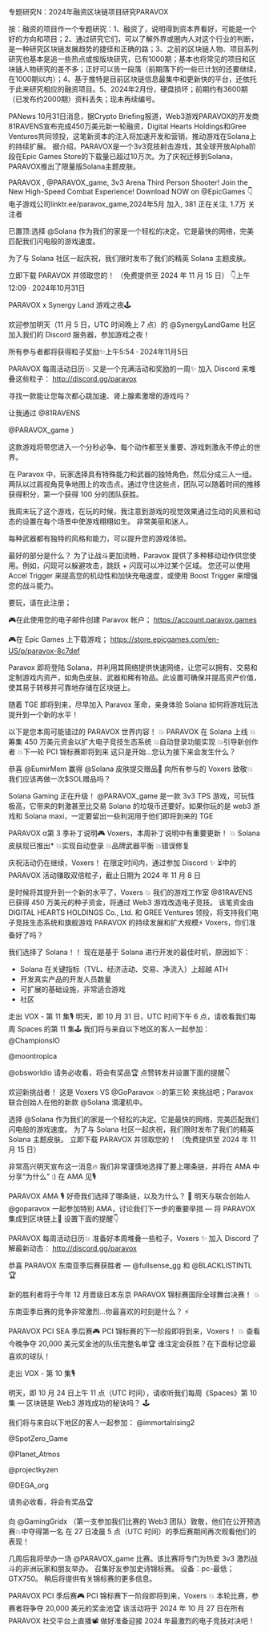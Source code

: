 专题研究N：2024年融资区块链项目研究PARAVOX



按：融资的项目作一个专题研究：1、融资了，说明得到资本界看好，可能是一个好的方向和项目；2、通过研究它们，可以了解外界或圈内人对这个行业的判断，是一种研究区块链发展趋势的捷径和正确的路；3、之前的区块链人物、项目系列研究也基本是追一些热点或按版块研究，已有1000期；基本也将常见的项目和区块链人物研究的差不多；正好可以告一段落（前期落下的一些已计划的还要继续，在1000期以内）；4、基于推特是目前区块链信息最集中和更新快的平台，还依托于此来研究相应的融资项目。5、2024年2月份，硬盘损坏；前期约有3600期（已发布约2000期）资料丢失；现未再续编号。

PANews 10月31日消息，据Crypto Briefing报道，Web3游戏PARAVOX的开发商81RAVENS宣布完成450万美元新一轮融资，Digital Hearts Holdings和Gree Ventures共同领投，这笔新资本的注入将加速开发和营销，推动游戏在Solana上的持续扩展。
据介绍，PARAVOX是一个3v3竞技射击游戏，其全球开放Alpha阶段在Epic Games Store的下载量已超过10万次。为了庆祝迁移到Solana，PARAVOX推出了限量版Solana主题皮肤。

PARAVOX
,
@PARAVOX_game,
3v3 Arena Third Person Shooter! 
Join the New High-Speed Combat Experience! 
Download NOW on 
@EpicGames
 👇
电子游戏公司linktr.ee/paravox_game,2024年5月 加入,
381 正在关注,
1.7万 关注者


已置顶:选择
@Solana
作为我们的家是一个轻松的决定。它是最快的网络，完美匹配我们闪电般的游戏速度。

为了与 Solana 社区一起庆祝，我们限时发布了我们的精英 Solana 主题皮肤。

立即下载 PARAVOX 并领取您的！
（免费提供至 2024 年 11 月 15 日） 👇上午12:09 · 2024年10月31日

PARAVOX x Synergy Land 游戏之夜🕹️

欢迎参加明天（11 月 5 日，UTC 时间晚上 7 点）的
@SynergyLandGame
社区加入我们的 Discord 服务器，参加游戏之夜！

所有参与者都将获得粒子奖励✨上午5:54 · 2024年11月5日

PARAVOX 每周活动日历💥
又是一个充满活动和奖励的一周✨
加入 Discord 来堆叠这些粒子： http://discord.gg/paravox

寻找一款能让您每次都心跳加速、肾上腺素激增的游戏吗？

让我通过
@81RAVENS
 
@PARAVOX_game
 ）

这款游戏将带您进入一个分秒必争、每个动作都至关重要、游戏刺激永不停止的世界。

在 Paravox 中，玩家选择具有特殊能力和武器的独特角色，然后分成三人一组。两队以过肩视角竞争地图上的攻击点。通过守住这些点，团队可以随着时间的推移获得积分，第一个获得 100 分的团队获胜。

我周末玩了这个游戏，在玩的时候，我注意到游戏的视觉效果通过生动的风景和动态的设置在每个场景中使游戏栩栩如生。
非常美丽和迷人。

每种武器都有独特的风格和能力，可以提升您的游戏体验。

最好的部分是什么？
为了让战斗更加流畅，Paravox 提供了多种移动动作供您使用。例如，闪现可以躲避攻击，跳跃 + 闪现可以冲过某个区域。
您还可以使用 Accel Trigger 来提高您的机动性和加快充电速度，或使用 Boost Trigger 来增强您的战斗能力。

要玩，请在此注册；

🎮在此使用您的电子邮件创建 Paravox 帐户； https://account.paravox.games

🎮在 Epic Games 上下载游戏； https://store.epicgames.com/en-US/p/paravox-8c7def

Paravox 即将登陆 Solana，并利用其网络提供快速网络，让您可以拥有、交易和定制游戏内资产，如角色皮肤、武器和稀有物品。此设置可确保并提高资产价值，使其易于转移并可靠地存储在区块链上。

随着 TGE 即将到来，尽早加入 Paravox 革命，亲身体验 Solana 如何将游戏玩法提升到一个新的水平！

以下是您本周可能错过的 PARAVOX 世界内容！
💥 PARAVOX 在 Solana 上线
💥筹集 450 万美元资金以扩大电子竞技生态系统
💥自动登录功能实现
💥引导新创作者
💥下一轮 PCI 锦标赛即将到来
这只是开始...您认为接下来会发生什么？ 

恭喜
@EumirMem
赢得
@Solana
皮肤提交赠品🎉
向所有参与的 Voxers 致敬💥
我们应该再做一次$SOL赠品吗？

Solana Gaming 正在升级！
@PARAVOX_game
是一款 3v3 TPS 游戏，可玩性极高，它带来的刺激甚至比交易 Solana 的垃圾币还要好。如果你玩的是 web3 游戏和 Solana maxi，一定要留出一些利润用于他们即将到来的 TGE 

PARAVOX α第 3 季补丁说明🎮
Voxers，本周补丁说明中有重要更新！
💥 Solana 皮肤现已推出*
💥实现自动登录
💥品牌武器平衡
💥错误修复

庆祝活动仍在继续，Voxers！
在限定时间内，通过参加 Discord ✨
⏳中的 PARAVOX 活动赚取双倍粒子，截止日期为 2024 年 11 月 8 日

是时候将其提升到一个新的水平了，Voxers 💥
我们的游戏工作室
@81RAVENS
已获得 450 万美元的种子资金，将通过 Web3 游戏改造电子竞技。
该笔资金由 DIGITAL HEARTS HOLDINGS Co., Ltd. 和 GREE Ventures 领投，将支持我们电子竞技生态系统和旗舰游戏 PARAVOX 的持续发展和扩大规模⚡
Voxers，你们准备好了吗？

我们选择了 Solana！！
现在是基于 Solana 进行开发的最佳时机，原因如下：
- Solana 在关键指标（TVL、经济活动、交易、净流入）上超越 ATH
- 开发真实产品的开发人员数量
- 可扩展的基础设施，非常适合游戏
- 社区

走出 VOX - 第 11 集🎙️
明天，即 10 月 31 日，UTC 时间下午 6 点，请收看我们每周 Spaces 的第 11 集🕹️
我们将与来自以下地区的客人一起参加： 
@ChampionsIO
 
@moontropica
 
@obsworldio
请务必收看，将会有奖品🏆
点赞转发并设置下面的提醒👇

欢迎新挑战者！
这是 Voxers VS 
@GoParavox
 💥的第三轮
来挑战吧；Paravox 联合创始人在他的新款
@Solana
滴灌机中。 

选择
@Solana
作为我们的家是一个轻松的决定。它是最快的网络，完美匹配我们闪电般的游戏速度。
为了与 Solana 社区一起庆祝，我们限时发布了我们的精英 Solana 主题皮肤。
立即下载 PARAVOX 并领取您的！
（免费提供至 2024 年 11 月 15 日） 

非常高兴明天宣布这一消息🔥
我们非常谨慎地选择了要上哪条链，并将在 AMA 中分享“为什么” :)
在 AMA 见🎙️

PARAVOX AMA 🎙️
好奇我们选择了哪条链，以及为什么？ 👀
明天与联合创始人
@goparavox
一起参加特别 AMA，讨论我们下一步的重要举措 — 将 PARAVOX 集成到区块链上🎉
设置下面的提醒👇

PARAVOX 每周活动日历💥
准备好本周堆叠一些粒子，Voxers ✨
加入 Discord 了解最新动态： http://discord.gg/paravox

恭喜 PARAVOX 东南亚季后赛获胜者 — 
@fullsense_gg
和
@BLACKLISTINTL
 🏆

新的胜利者将于今年 12 月晋级日本东京 PARAVOX 锦标赛国际全球舞台决赛！ 💥

东南亚季后赛的竞争非常激烈...你最喜欢的时刻是什么？ ⚡

PARAVOX PCI SEA 季后赛🎮
PCI 锦标赛的下一阶段即将到来，Voxers！ 💥
查看今晚争夺 20,000 美元奖金池的队伍完整名单🏆
谁注定会获胜？在下面标记您最喜欢的球队！ 

走出 VOX - 第 10 集🎙️

明天，即 10 月 24 日上午 11 点（UTC 时间），请收听我们每周《Spaces》第 10 集 — 区块链是 Web3 游戏成功的秘诀吗？ 🕹️

我们将与来自以下地区的客人一起参加： 
@immortalrising2
 
@SpotZero_Game
 
@Planet_Atmos
 
@projectkyzen
 
@DEGA_org


请务必收看，将会有奖品🏆

向
@GamingGridx
 （第一支参加我们比赛的 Web3 团队）致敬，他们在公开预选赛💥中夺得第一名
在 27 日凌晨 5 点（UTC 时间）的季后赛期间再次观看他们的表现！

几周后我将举办一场
@PARAVOX_game
比赛。该比赛将专门为热爱 3v3 激烈战斗的非洲玩家和朋友举办。
召集好友参加史诗锦标赛。
设备：pc-最低；GTX750。
稍后将提供有关锦标赛的更多信息。

PARAVOX PCI 季后赛🎮
PCI 锦标赛下一阶段即将到来，Voxers 💥
本轮比赛，参赛者将争夺 20,000 美元的奖金池🏆
该活动将于 2024 年 10 月 27 日在所有 PARAVOX 社交平台上直播📽️
做好准备迎接 2024 年最激烈的电子竞技对决吧！ 
